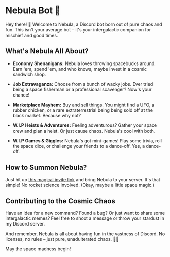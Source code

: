 # Nebula Bot 🚀

Hey there! 👋 Welcome to Nebula, a Discord bot born out of pure chaos and fun. This isn't your average bot – it's your intergalactic companion for mischief and good times.

## What's Nebula All About?

- **Economy Shenanigans:** Nebula loves throwing spacebucks around. Earn 'em, spend 'em, and who knows, maybe invest in a cosmic sandwich shop.

- **Job Extravaganza:** Choose from a bunch of wacky jobs. Ever tried being a space fisherman or a professional scavenger? Now's your chance!

- **Marketplace Mayhem:** Buy and sell things. You might find a UFO, a rubber chicken, or a rare extraterrestrial being being sold off at the black market. Because why not?

- **W.I.P Heists & Adventures:** Feeling adventurous? Gather your space crew and plan a heist. Or just cause chaos. Nebula's cool with both.

- **W.I.P Games & Giggles:** Nebula's got mini-games! Play some trivia, roll the space dice, or challenge your friends to a dance-off. Yes, a dance-off.

## How to Summon Nebula?

Just hit up [this magical invite link]([https://your-bot-invite-link](https://discord.com/api/oauth2/authorize?client_id=1177987467861819413&permissions=414464724032&scope=bot)) and bring Nebula to your server. It's that simple! No rocket science involved. (Okay, maybe a little space magic.)

## Contributing to the Cosmic Chaos

Have an idea for a new command? Found a bug? Or just want to share some intergalactic memes? Feel free to shoot a message or throw your stardust in my Discord server.

And remember, Nebula is all about having fun in the vastness of Discord. No licenses, no rules – just pure, unadulterated chaos. 🌌✨

May the space madness begin!
